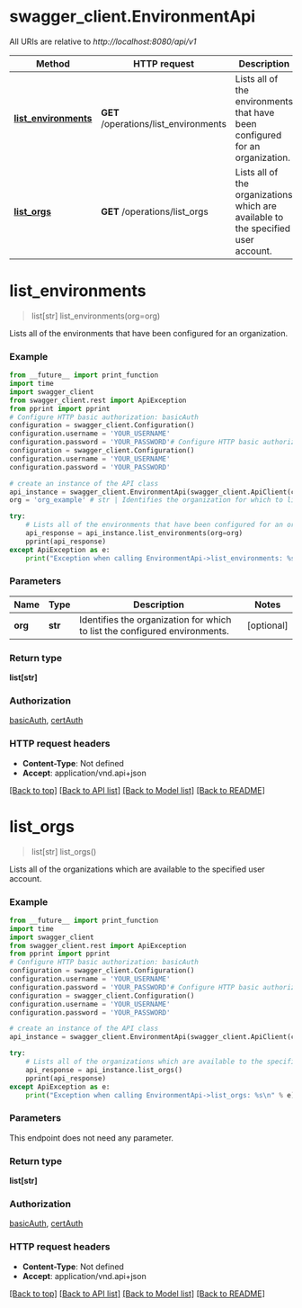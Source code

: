 # swagger_client.EnvironmentApi

All URIs are relative to *http://localhost:8080/api/v1*

Method | HTTP request | Description
------------- | ------------- | -------------
[**list_environments**](EnvironmentApi.md#list_environments) | **GET** /operations/list_environments | Lists all of the environments that have been configured for an organization.
[**list_orgs**](EnvironmentApi.md#list_orgs) | **GET** /operations/list_orgs | Lists all of the organizations which are available to the specified user account.

# **list_environments**
> list[str] list_environments(org=org)

Lists all of the environments that have been configured for an organization.

### Example
```python
from __future__ import print_function
import time
import swagger_client
from swagger_client.rest import ApiException
from pprint import pprint
# Configure HTTP basic authorization: basicAuth
configuration = swagger_client.Configuration()
configuration.username = 'YOUR_USERNAME'
configuration.password = 'YOUR_PASSWORD'# Configure HTTP basic authorization: certAuth
configuration = swagger_client.Configuration()
configuration.username = 'YOUR_USERNAME'
configuration.password = 'YOUR_PASSWORD'

# create an instance of the API class
api_instance = swagger_client.EnvironmentApi(swagger_client.ApiClient(configuration))
org = 'org_example' # str | Identifies the organization for which to list the configured environments. (optional)

try:
    # Lists all of the environments that have been configured for an organization.
    api_response = api_instance.list_environments(org=org)
    pprint(api_response)
except ApiException as e:
    print("Exception when calling EnvironmentApi->list_environments: %s\n" % e)
```

### Parameters

Name | Type | Description  | Notes
------------- | ------------- | ------------- | -------------
 **org** | **str**| Identifies the organization for which to list the configured environments. | [optional] 

### Return type

**list[str]**

### Authorization

[basicAuth](../README.md#basicAuth), [certAuth](../README.md#certAuth)

### HTTP request headers

 - **Content-Type**: Not defined
 - **Accept**: application/vnd.api+json

[[Back to top]](#) [[Back to API list]](../README.md#documentation-for-api-endpoints) [[Back to Model list]](../README.md#documentation-for-models) [[Back to README]](../README.md)

# **list_orgs**
> list[str] list_orgs()

Lists all of the organizations which are available to the specified user account.

### Example
```python
from __future__ import print_function
import time
import swagger_client
from swagger_client.rest import ApiException
from pprint import pprint
# Configure HTTP basic authorization: basicAuth
configuration = swagger_client.Configuration()
configuration.username = 'YOUR_USERNAME'
configuration.password = 'YOUR_PASSWORD'# Configure HTTP basic authorization: certAuth
configuration = swagger_client.Configuration()
configuration.username = 'YOUR_USERNAME'
configuration.password = 'YOUR_PASSWORD'

# create an instance of the API class
api_instance = swagger_client.EnvironmentApi(swagger_client.ApiClient(configuration))

try:
    # Lists all of the organizations which are available to the specified user account.
    api_response = api_instance.list_orgs()
    pprint(api_response)
except ApiException as e:
    print("Exception when calling EnvironmentApi->list_orgs: %s\n" % e)
```

### Parameters
This endpoint does not need any parameter.

### Return type

**list[str]**

### Authorization

[basicAuth](../README.md#basicAuth), [certAuth](../README.md#certAuth)

### HTTP request headers

 - **Content-Type**: Not defined
 - **Accept**: application/vnd.api+json

[[Back to top]](#) [[Back to API list]](../README.md#documentation-for-api-endpoints) [[Back to Model list]](../README.md#documentation-for-models) [[Back to README]](../README.md)

